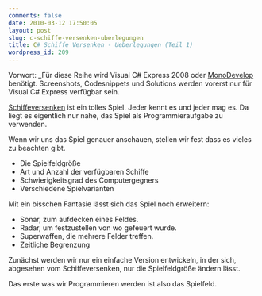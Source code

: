 ```yaml
---
comments: false
date: 2010-03-12 17:50:05
layout: post
slug: c-schiffe-versenken-uberlegungen
title: C# Schiffe Versenken - Ueberlegungen (Teil 1)
wordpress_id: 209
---
```


Vorwort: _Für diese Reihe wird Visual  C# Express 2008 oder [MonoDevelop](http://monodevelop.com/) benötigt. Screenshots, Codesnippets und Solutions werden vorerst nur  für Visual C# Express verfügbar sein.

[Schiffeversenken](http://de.wikipedia.org/wiki/Schiffe_versenken) ist ein tolles Spiel. Jeder kennt es und jeder mag es.
Da liegt es eigentlich nur nahe, das Spiel als Programmieraufgabe zu verwenden.

Wenn wir uns das Spiel genauer anschauen, stellen wir fest dass es vieles zu beachten gibt.
	
  * Die Spielfeldgröße
  * Art und Anzahl der verfügbaren Schiffe
  * Schwierigkeitsgrad des Computergegners
  * Verschiedene Spielvarianten

Mit ein bisschen Fantasie lässt sich das Spiel noch erweitern:

	
  * Sonar, zum aufdecken eines Feldes.
  * Radar, um festzustellen von wo gefeuert wurde.
  * Superwaffen, die mehrere Felder treffen.
  * Zeitliche Begrenzung

Zunächst werden wir nur ein einfache Version entwickeln, in der sich, abgesehen vom Schiffeversenken, nur die Spielfeldgröße ändern lässt.

Das erste was wir Programmieren werden ist also das Spielfeld.
